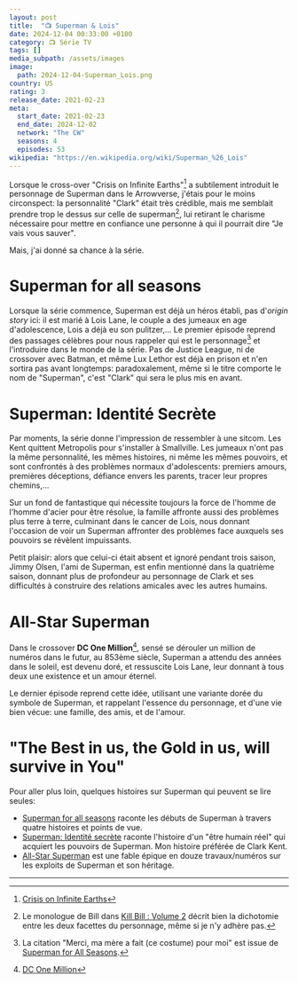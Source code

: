 ```yaml
---
layout: post
title:  "📺 Superman & Lois"
date: 2024-12-04 00:33:00 +0100
category: 📺 Série TV
tags: []
media_subpath: /assets/images
image:
  path: 2024-12-04-Superman_Lois.png
country: US
rating: 3
release_date: 2021-02-23
meta:
  start_date: 2021-02-23
  end_date: 2024-12-02
  network: "The CW"
  seasons: 4
  episodes: 53
wikipedia: "https://en.wikipedia.org/wiki/Superman_%26_Lois"
---
```


Lorsque le cross-over "Crisis on Infinite Earths"[^1] a subtilement introduit le personnage de Superman dans le Arrowverse, j'étais pour le moins circonspect: la personnalité "Clark" était très crédible, mais me semblait prendre trop le dessus sur celle de superman[^2], lui retirant le charisme nécessaire pour mettre en confiance une personne à qui il pourrait dire "Je vais vous sauver".

Mais, j'ai donné sa chance à la série.

# Superman for all seasons

Lorsque la série commence, Superman est déjà un héros établi, pas d'*origin story* ici: il est marié à Lois Lane, le couple a des jumeaux en age d'adolescence, Lois a déjà eu son pulitzer,... Le premier épisode reprend des passages célèbres pour nous rappeler qui est le personnage[^3] et l'introduire dans le monde de la série. Pas de Justice League, ni de crossover avec Batman, et même Lux Lethor est déjà en prison et n'en sortira pas avant longtemps: paradoxalement, même si le titre comporte le nom de "Superman", c'est "Clark" qui sera le plus mis en avant.

# Superman: Identité Secrète

Par moments, la série donne l'impression de ressembler à une sitcom. Les Kent quittent Metropolis pour s'installer à Smallville. Les jumeaux n'ont pas la même personnalité, les mêmes histoires, ni même les mêmes pouvoirs, et sont confrontés à des problèmes normaux d'adolescents: premiers amours, premières déceptions, défiance envers les parents, tracer leur propres chemins,...

Sur un fond de fantastique qui nécessite toujours la force de l'homme de l'homme d'acier pour être résolue, la famille affronte aussi des problèmes plus terre à terre, culminant dans le cancer de Lois, nous donnant l'occasion de voir un Superman affronter des problèmes face auxquels ses pouvoirs se révèlent impuissants.

Petit plaisir: alors que celui-ci était absent et ignoré pendant trois saison, Jimmy Olsen, l'ami de Superman, est enfin mentionné dans la quatrième saison, donnant plus de profondeur au personnage de Clark et ses difficultés à construire des relations amicales avec les autres humains.

# All-Star Superman

Dans le crossover **DC One Million**[^4], sensé se dérouler un million de numéros dans le futur, au 853ème siècle, Superman a attendu des années dans le soleil, est devenu doré, et ressuscite Lois Lane, leur donnant à tous deux une existence et un amour éternel.

Le dernier épisode reprend cette idée, utilisant une variante dorée du symbole de Superman, et rappelant l'essence du personnage, et d'une vie bien vécue: une famille, des amis, et de l'amour.

# "The Best in us, the Gold in us, will survive in You"

Pour aller plus loin, quelques histoires sur Superman qui peuvent se lire seules:

- [Superman for all seasons](https://www.urban-comics.com/superman-for-all-seasons/) raconte les débuts de Superman à travers quatre histoires et points de vue.
- [Superman: Identité secrète](https://www.urban-comics.com/superman-identite-secrete/) raconte l'histoire d'un "être humain réel" qui acquiert les pouvoirs de Superman. Mon histoire préférée de Clark Kent.
- [All-Star Superman](https://www.urban-comics.com/all-star-superman/) est une fable épique en douze travaux/numéros sur les exploits de Superman et son héritage.

* * *
[^1]: [<i class="fab fa-wikipedia-w"></i> Crisis on Infinite Earths](https://en.wikipedia.org/wiki/Crisis_on_Infinite_Earths_(Arrowverse))
[^2]: Le monologue de Bill dans [<i class="fab fa-wikipedia-w"></i> Kill Bill : Volume 2](https://fr.wikipedia.org/wiki/Kill_Bill_:_Volume_2) décrit bien la dichotomie entre les deux facettes du personnage, même si je n'y adhère pas.
[^3]: La citation "Merci, ma mère a fait (ce costume) pour moi" est issue de [<i class="fab fa-wikipedia-w"></i> Superman for All Seasons](https://en.wikipedia.org/wiki/Superman_for_All_Seasons).
[^4]: [<i class="fab fa-wikipedia-w"></i> DC One Million](https://en.wikipedia.org/wiki/DC_One_Million)
